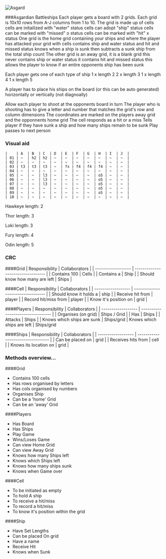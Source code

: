 ![Asgard](http://img1.wikia.nocookie.net/__cb20131207032431/disney/images/0/0b/Asgard.jpg)

###Asgardian Battleships
Each player gets a board with 2 grids.
	Each grid is 10x10
		rows from A-J
		columns from 1  to 10.
	The grid is made up of cells
		cells are initailized with "water" status
		cells can adopt "ship" status
		cells can be marked with "missed" o status
		cells can be marked with "hit" x status
	One grid is the home grid containing your ships and where the player has attacked your grid
		with cells
			contains ship and water status
			and hit and missed status
		knows when a ship is sunk
			then subtracts a sunk ship from the total ship count
	The other grid is an away grid, it is a blank grid
		this never contains ship or water status
		it contains hit and missed status
		this allows the player to know if an entire opponents ship has been sunk

Each player gets one of each type of ship
	1 x length 2
	2 x length 3
	1 x length 4
	1 x length 5

A player has to place his ships on the board (or this can be auto generated)
	horizontally or vertically (not diagnoally)


Allow each player to shoot at the opponents board in turn
	The player who is shooting has to give a letter and number that matches the grid's row and column dimensions
	The coordinates are marked on the players away grid and the opponnents home grid
	The cell responds as a hit or a miss
	Tells player if they have sunk a ship and how many ships remain to be sunk
	Play passes to next person

### Visual aid
`````````
|    | A  | B  | C  | D  | E  | F  | G  | H  | I  | J  |
| 01 | ~  | h2 | h2 | ~  | ~  | ~  | ~  | ~  | ~  | ~  |
| 02 | ~  | ~  | ~  | ~  | ~  | ~  | ~  | ~  | ~  | ~  |
| 03 | t3 | t3 | t3 | ~  | fx | f4 | f4 | f4 | ~  | ~  |
| 04 | ~  | ~  | ~  | ~  | ~  | ~  | ~  | ~  | ~  | ~  |
| 05 | ~  | ~  | l3 | ~  | ~  | ~  | ~  | o5 | ~  | ~  |
| 06 | ~  | ~  | l3 | ~  | ~  | ~  | ~  | o5 | ~  | ~  |
| 07 | ~  | ~  | l3 | ~  | ~  | ~  | ~  | o5 | ~  | ~  |
| 08 | ~  | ~  | ~  | ~  | ~  | ~  | ~  | o5 | ~  | ~  |
| 09 | ~  | ~  | ~  | ~  | ~  | ~  | ~  | o5 | ~  | ~  |
| 10 | ~  | ~  | ~  | ~  | ~  | ~  | ~  | ~  | ~  | ~  |
``````````

Hawkeye length: 2

Thor length: 3

Loki length: 3

Fury length: 4

Odin length: 5

### CRC
####Grid
| Responsibility     | Collaborators 					 |
| ------------------ | --------------------------------- |
| Contains 100 | Cells |
| Contains a | Ship |
| Should know how many are left | Ships |


####Cell
| Responsibility     | Collaborators 					 |
| ------------------ | --------------------------------- |
| Should know it holds a | ship |
| Receive hit from | player |
| Record hit/miss from | player |
| Know it's position on | grid |


####Players
| Responsibility     | Collaborators 					 |
| ------------------ | --------------------------------- |
| Organises (on grid) | Ships / Grid |
| Has | Ships |
| Attacks | Ships |
| Knows which ships are sunk | Ships/grid
| Knows which ships are left | Ships/grid


####Ships
| Responsibility     | Collaborators 					 |
| ------------------ | --------------------------------- |
| Can be placed on | grid |
| Receives hits from | cell |
| Knows its location on | grid |


### Methods overview...
####Grid
* Contains 100 cells
* Has rows organised by letters
* Has cols organised by numbers
* Organises Ship
* Can be a 'home' Grid
* Can be an 'away' Grid


####Players
* Has Board
* Has Ships
* Play Game
* Wins/Loses Game
* Can view Home Grid
* Can view Away Grid
* Knows how many Ships left
* Knows which Ships left
* Knows how many ships sunk
* Knows when Game over


####Cell
* To be initiated as empty
* To hold A ship
* To receive a hit/miss
* To record a hit/miss
* To know it's position within the grid


####Ship
* Have Set Lengths
* Can be placed On grid
* Have a name
* Receive Hit
* Knows when Sunk